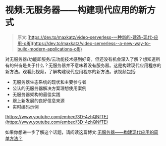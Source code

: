 # 视频:无服务器——构建现代应用的新方式

> 原文:[https://dev.to/maxkatz/video-serverless-一种新的-建造-现代-应用-o8j](https://dev.to/maxkatz/video-serverless--a-new-way-to-build-modern-applications-o8j)

对无服务器/功能即服务/云功能技术感到好奇，但还没有机会深入了解？想知道所有的兴奋是关于什么？无服务器并不意味着没有服务器。这是构建现代应用程序的新方法。观看此视频，了解构建现代应用程序的新方法。该视频包括:

*   无服务器生态系统的现状和主要参与者
*   公认的无服务器解决方案理想使用案例
*   无服务器架构的最佳实践
*   跟上新发展的良好信息来源
*   实时编码示例

[https://www.youtube.com/embed/3D-4zhQNfTE](https://www.youtube.com/embed/3D-4zhQNfTE)

如果你想进一步了解这个话题，请阅读这篇博文:[无服务器——构建现代应用的简单方法？](https://dev.to/maxkatz/serverless--simply-an-approach-to-building-modern-applications-395g-temp-slug-6408986)